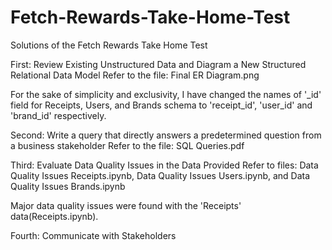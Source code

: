 # Fetch-Rewards-Take-Home-Test
Solutions of the Fetch Rewards Take Home Test



First: Review Existing Unstructured Data and Diagram a New Structured Relational Data Model
Refer to the file: Final ER Diagram.png

For the sake of simplicity and exclusivity, I have changed the names of '_id' field for Receipts, Users, and Brands schema to 'receipt_id', 'user_id' and 'brand_id' respectively.


Second: Write a query that directly answers a predetermined question from a business stakeholder
Refer to the file: SQL Queries.pdf


Third: Evaluate Data Quality Issues in the Data Provided
Refer to files: Data Quality Issues Receipts.ipynb, Data Quality Issues Users.ipynb, and Data Quality Issues Brands.ipynb

Major data quality issues were found with the 'Receipts' data(Receipts.ipynb).


Fourth: Communicate with Stakeholders
